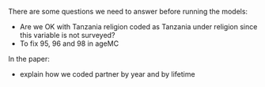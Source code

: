 There are some questions we need to answer before running the models:
+ Are we OK with Tanzania religion coded as Tanzania under religion since this variable is not surveyed?
+ To fix 95, 96 and 98 in ageMC

In the paper:
+ explain how we coded partner by year and by lifetime

